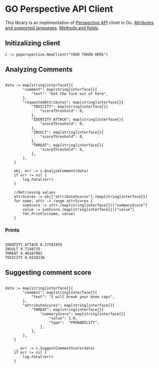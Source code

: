 # GO Perspective API Client
This library is an implimentation of [Perspective API](https://developers.perspectiveapi.com/s/) clinet in Go.
[Attributes and supported languages](https://developers.perspectiveapi.com/s/about-the-api-attributes-and-languages).
[Methods and fields](https://developers.perspectiveapi.com/s/about-the-api-methods).

## Initizalizing client
```
c := goperspective.NewClient("YOUR TOKEN HERE")

```

## Analyzing Comments

```

data := map[string]interface{}{
		"comment": map[string]interface{}{
			"text": "Get the fuck out of here",
		},
		"requestedAttributes": map[string]interface{}{
			"TOXICITY": map[string]interface{}{
				"scoreThreshold": 0,
			},
			"IDENTITY_ATTACK": map[string]interface{}{
				"scoreThreshold": 0,
			},
			"INSULT": map[string]interface{}{
				"scoreThreshold": 0,
			},
			"THREAT": map[string]interface{}{
				"scoreThreshold": 0,
			},
		},
	}

	obj, err := c.AnalyzeComment(data)
	if err != nil {
		log.Fatal(err)
	}

	//Retrieving values
	attrScores := obj["attributeScores"].(map[string]interface{})
	for name, attr := range attrScores {
		sumScore := attr.(map[string]interface{})["summaryScore"]
		value := sumScore.(map[string]interface{})["value"]
		fmt.Println(name, value)
	}

```
### Prints
```

IDENTITY_ATTACK 0.37591976
INSULT 0.7148725
THREAT 0.46167082
TOXICITY 0.9328236

```
## Suggesting comment score
```

data := map[string]interface{}{
		"comment": map[string]interface{}{
			"text": "I will break your knee caps",
		},
		"attributeScores": map[string]interface{}{
			"THREAT": map[string]interface{}{
				"summaryScore": map[string]interface{}{
					"value": 1.0,
					"type":  "PROBABILITY",
				},
			},
		},
	}

	_, err := c.SuggestCommentScore(data)
	if err != nil {
		log.Fatal(err)
	}

```